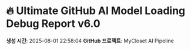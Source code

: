 # 🔥 Ultimate GitHub AI Model Loading Debug Report v6.0

**생성 시간**: 2025-08-01 22:58:04
**GitHub 프로젝트**: MyCloset AI Pipeline
